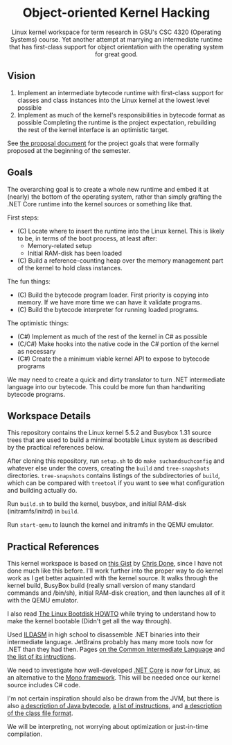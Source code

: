 <div align="center">
  <h1>Object-oriented Kernel Hacking</h1>
  <p>Linux kernel workspace for term research in GSU's CSC 4320 (Operating Systems) course. Yet another attempt at marrying an intermediate runtime that has first-class support for object orientation with the operating system for great good.</p>
</div>

## Vision
1. Implement an intermediate bytecode runtime with first-class support for classes and class instances into the Linux kernel at the lowest level possible
2. Implement as much of the kernel's responsibilities in bytecode format as possible
Completing the runtime is the project expectation, rebuilding the rest of the kernel interface is an optimistic target.

See [the proposal document](docs/PROPOSAL.md) for the project goals that were formally proposed at the beginning of the semester.

## Goals
The overarching goal is to create a whole new runtime and embed it at (nearly) the bottom of the operating system, rather than simply grafting the .NET Core runtime into the kernel sources or something like that.

First steps:
* (C) Locate where to insert the runtime into the Linux kernel. This is likely to be, in terms of the boot process, at least after:
  * Memory-related setup
  * Initial RAM-disk has been loaded
* (C) Build a reference-counting heap over the memory management part of the kernel to hold class instances.

The fun things:
* (C) Build the bytecode program loader. First priority is copying into memory. If we have more time we can have it validate programs.
* (C) Build the bytecode interpreter for running loaded programs.

The optimistic things:
* (C#) Implement as much of the rest of the kernel in C# as possible
* (C/C#) Make hooks into the native code in the C# portion of the kernel as necessary
* (C#) Create the a minimum viable kernel API to expose to bytecode programs

We may need to create a quick and dirty translator to turn .NET intermediate language into our bytecode. This could be more fun than handwriting bytecode programs.

## Workspace Details
This repository contains the Linux kernel 5.5.2 and Busybox 1.31 source trees that are used to build a minimal bootable Linux system as described by the practical references below.

After cloning this repository, run `setup.sh` to do `make suchandsuchconfig` and whatever else under the covers, creating the `build` and `tree-snapshots` directories. `tree-snapshots` contains listings of the subdirectories of `build`, which can be compared with `treetool` if you want to see what configuration and building actually do.

Run `build.sh` to build the kernel, busybox, and initial RAM-disk (initramfs/initrd) in `build`.

Run `start-qemu` to launch the kernel and initramfs in the QEMU emulator.

## Practical References
This kernel workspace is based on [this Gist](https://gist.github.com/chrisdone/02e165a0004be33734ac2334f215380e) by [Chris Done](https://gist.github.com/chrisdone), since I have not done much like this before. I'll work further into the proper way to do kernel work as I get better aquainted with the kernel source. It walks through the kernel build, BusyBox build (really small version of many standard commands and /bin/sh), initial RAM-disk creation, and then launches all of it with the QEMU emulator.

I also read [The Linux Bootdisk HOWTO](http://www.tldp.org/HOWTO/Bootdisk-HOWTO/) while trying to understand how to make the kernel bootable (Didn't get all the way through).

Used [ILDASM](https://docs.microsoft.com/en-us/dotnet/framework/tools/ildasm-exe-il-disassembler) in high school to disassemble .NET binaries into their intermediate language. JetBrains probably has many more tools now for .NET than they had then. Pages [on the Common Intermediate Language](https://en.wikipedia.org/wiki/Common_Intermediate_Language) and [the list of its intructions](https://en.wikipedia.org/wiki/List_of_CIL_instructions).

We need to investigate how well-developed [.NET Core](https://docs.microsoft.com/en-us/dotnet/core/) is now for Linux, as an alternative to the [Mono framework](https://www.mono-project.com/). This will be needed once our kernel source includes C# code.

I'm not certain inspiration should also be drawn from the JVM, but there is also [a description of Java bytecode](https://en.wikipedia.org/wiki/Java_bytecode), [a list of instructions](https://en.wikipedia.org/wiki/Java_bytecode_instruction_listings), and [a description of the class file format](https://en.wikipedia.org/wiki/Java_class_file).

We will be interpreting, not worrying about optimization or just-in-time compilation.
